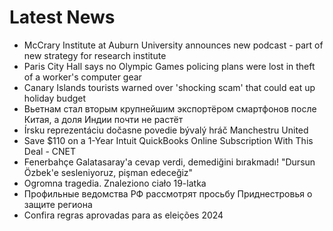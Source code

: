 # Latest News
-  McCrary Institute at Auburn University announces new podcast - part of new strategy for research institute
-  Paris City Hall says no Olympic Games policing plans were lost in theft of a worker's computer gear
-  Canary Islands tourists warned over 'shocking scam' that could eat up holiday budget
-  Вьетнам стал вторым крупнейшим экспортёром смартфонов после Китая, а доля Индии почти не растёт
-  Írsku reprezentáciu dočasne povedie bývalý hráč Manchestru United
-  Save $110 on a 1-Year Intuit QuickBooks Online Subscription With This Deal - CNET
-  Fenerbahçe Galatasaray'a cevap verdi, demediğini bırakmadı! "Dursun Özbek'e sesleniyoruz, pişman edeceğiz"
-  Ogromna tragedia. Znaleziono ciało 19-latka
-  Профильные ведомства РФ рассмотрят просьбу Приднестровья о защите региона
-  Confira regras aprovadas para as eleições 2024
